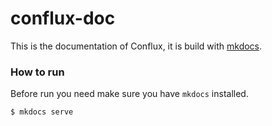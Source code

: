 # conflux-doc
This is the documentation of Conflux, it is build with [mkdocs](https://www.mkdocs.org/).

### How to run 
Before run you need make sure you have `mkdocs` installed.

```sh
$ mkdocs serve
```
